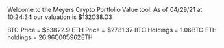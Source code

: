 Welcome to the Meyers Crypto Portfolio Value tool. 
As of 04/29/21 at 10:24:34 our valuation is $132038.03 

BTC Price = $53822.9
 ETH Price = $2781.37
BTC Holdings = 1.06BTC
 ETH holdings = 26.960005962ETH 

